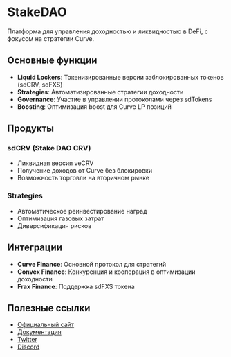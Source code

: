 # StakeDAO

Платформа для управления доходностью и ликвидностью в DeFi, с фокусом на стратегии Curve.

## Основные функции

- **Liquid Lockers**: Токенизированные версии заблокированных токенов (sdCRV, sdFXS)
- **Strategies**: Автоматизированные стратегии доходности
- **Governance**: Участие в управлении протоколами через sdTokens
- **Boosting**: Оптимизация boost для Curve LP позиций

## Продукты

### sdCRV (Stake DAO CRV)
- Ликвидная версия veCRV
- Получение доходов от Curve без блокировки
- Возможность торговли на вторичном рынке

### Strategies
- Автоматическое реинвестирование наград
- Оптимизация газовых затрат
- Диверсификация рисков

## Интеграции

- **Curve Finance**: Основной протокол для стратегий
- **Convex Finance**: Конкуренция и кооперация в оптимизации доходности
- **Frax Finance**: Поддержка sdFXS токена

## Полезные ссылки

- [Официальный сайт](https://stakedao.org/)
- [Документация](https://docs.stakedao.org/)
- [Twitter](https://twitter.com/StakeDAOHQ)
- [Discord](https://discord.gg/stakedao)